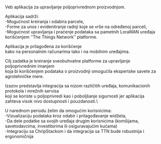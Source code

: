 Veb aplikacija za upravljanje poljoprivrednom proizvodnjom. 

Aplikacija sadrži: \
  -Mogućnost kreiranja i odabira parcele, \
  -Forme za unos i evidenitranje radnji koje se vrše na određenoj parceli,\
  -Mogućnost upravljanja i praćenje podataka sa pametnih LoraWAN uređaja korišćenjem ’’The Things Network’’ platforme.

Aplikacija je prilagođena za korišćenje\
kako na personalnim računarima tako i na mobilnim uređajima.

Cilj zadatka je kreiranje sveobuhvatne platforme za upravljanje poljoprivrednim imanjem\
koja bi korišćenjem podataka o proizvodnji omogućila ekspertske savete za agrotehničke mere.

Izazov predstavlja integracija sa nizom različitih uređaja, komunikacionih protokola i mrežnih servisa \
koji se koriste u poljoprivredi kao i poboljšanje sigurnosti jer aplikacija zahteva visok nivo dostupnosti i pouzdanosti.\

U narednom periodu želim da omogućim korisnicima:\
  -Vizualizaciju podataka kroz odabir i prilagođavanje widžeta,\
  -Da dele podatke sa svojih uređaja drugim korisnicima (komšijama, savetodavcima, investitorima ili osiguravajućim kućama) \
  -Integraciju sa ChripStackom i da integracija sa TTN bude robustnija i ergonomičnija
  
